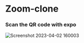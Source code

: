 <h1> Zoom-clone </h1>

<h3> Scan the QR code with expo </h3>

![Screenshot 2023-04-02 160003](https://user-images.githubusercontent.com/105684836/229364549-74e6fbf5-98db-4e84-9a53-73ad94d6f032.png)
